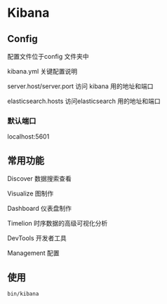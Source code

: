 # Kibana



## Config

配置文件位于config 文件夹中

kibana.yml 关键配置说明

server.host/server.port 访问 kibana 用的地址和端口

elasticsearch.hosts 访问elasticsearch 用的地址和端口

### 默认端口

localhost:5601



## 常用功能

Discover 数据搜索查看

Visualize 图制作

Dashboard 仪表盘制作

Timelion 时序数据的高级可视化分析

DevTools 开发者工具

Management 配置



## 使用

```bash
bin/kibana
```

